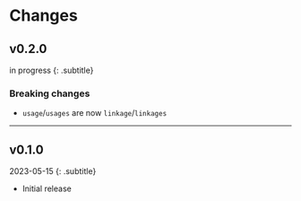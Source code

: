 # Changes

## v0.2.0
in progress
{: .subtitle}

### Breaking changes
- `usage`/`usages` are now `linkage`/`linkages`

---

## v0.1.0
2023-05-15
{: .subtitle}

- Initial release
